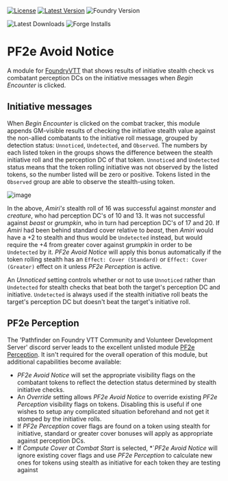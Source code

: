 [![License](https://img.shields.io/github/license/eligarf/avoid-notice?label=License)](LICENSE)
[![Latest Version](https://img.shields.io/github/v/release/eligarf/avoid-notice?display_name=tag&sort=semver&label=Latest%20Version)](https://github.com/eligarf/avoid-notice/releases/latest)
![Foundry Version](https://img.shields.io/endpoint?url=https://foundryshields.com/version?url=https%3A%2F%2Fraw.github.com%2Feligarf%2Favoid-notice%2Frelease%2Fmodule.json)

![Latest Downloads](https://img.shields.io/github/downloads/eligarf/avoid-notice/latest/total?color=blue&label=latest%20downloads)
![Forge Installs](https://img.shields.io/badge/dynamic/json?label=Forge%20Installs&query=package.installs&suffix=%25&url=https%3A%2F%2Fforge-vtt.com%2Fapi%2Fbazaar%2Fpackage%2Fpf2e-avoid-notice&colorB=4aa94a)
# PF2e Avoid Notice

A module for [FoundryVTT](https://foundryvtt.com) that shows results of initiative stealth check vs combatant perception DCs on the initiative messages when *Begin Encounter* is clicked.

## Initiative messages
When *Begin Encounter* is clicked on the combat tracker, this module appends GM-visible results of checking the initiative stealth value against the non-allied combatants to the initiative roll message, grouped by detection status: `Unnoticed`, `Undetected`, and `Observed`. The numbers by each listed token in the groups shows the difference between the stealth initiative roll and the perception DC of that token. `Unnoticed` and `Undetected` status means that the token rolling initiative was not observed by the listed tokens, so the number listed will be zero or positive. Tokens listed in the `Observed` group are able to observe the stealth-using token.

![image](https://github.com/Eligarf/avoid-notice/assets/16523503/9d45f113-5078-4972-9110-3c924b0e3c4d)

In the above, *Amiri's* stealth roll of 16 was successful against *monster* and *creature*, who had perception DC's of 10 and 13. It was not successful against *beast* or *grumpkin*, who in turn had perception DC's of 17 and 20. If *Amiri* had been behind standard cover relative to *beast*, then *Amiri* would have a +2 to stealth and thus would be `Undetected` instead, but would require the +4 from greater cover against *grumpkin* in order to be `Undetected` by it. *PF2e Avoid Notice* will apply this bonus automatically if the token rolling stealth has an `Effect: Cover (Standard)` or `Effect: Cover (Greater)` effect on it unless *PF2e Perception* is active. 

An *Unnoticed* setting controls whether or not to use `Unnoticed` rather than `Undetected` for stealth checks that beat both the target's perception DC and initiative. `Undetected` is always used if the stealth initiative roll beats the target's perception DC but doesn't beat the target's initiative roll.

## PF2e Perception
The 'Pathfinder on Foundry VTT Community and Volunteer Development Server' discord server leads to the excellent unlisted module [PF2e Perception](https://github.com/reonZ/pf2e-perception). It isn't required for the overall operation of this module, but additional capabilities become available:

* *PF2e Avoid Notice* will set the appropriate visibility flags on the combatant tokens to reflect the detection status determined by stealth initiative checks.
* An *Override* setting allows *PF2e Avoid Notice* to override existing *PF2e Perception* visibility flags on tokens. Disabling this is useful if one wishes to setup any complicated situation beforehand and not get it stomped by the initiative rolls.
* If *PF2e Perception* cover flags are found on a token using stealth for initiative, standard or greater cover bonuses will apply as appropriate against perception DCs.
* If *Compute Cover at Combat Start* is selected, *`*PF2e Avoid Notice* will ignore existing cover flags and use *PF2e Perception* to calculate new ones for tokens using stealth as initiative for each token they are testing against